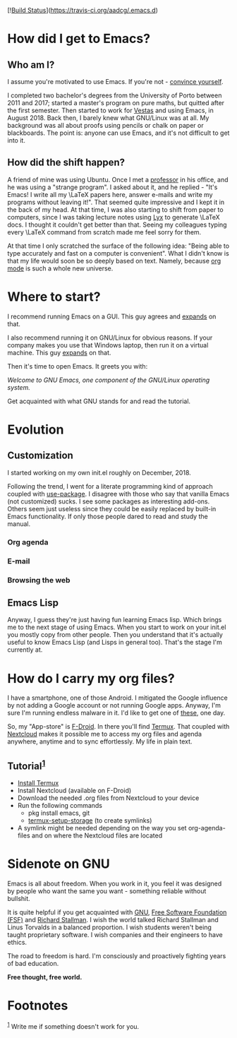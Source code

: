 [\![Build Status](<https://travis-ci.org/aadcg/.emacs.d.svg?branch=master>)](<https://travis-ci.org/aadcg/.emacs.d>)


# How did I get to Emacs?


## Who am I?

I assume you're motivated to use Emacs. If you're not - [convince yourself](https://www.youtube.com/watch?v=EsAkPl3On3E).

I completed two bachelor's degrees from the University of Porto between 2011 and
2017; started a master's program on pure maths, but quitted after the first
semester. Then started to work for [Vestas](https://en.wikipedia.org/wiki/Vestas) and using Emacs, in August 2018. Back
then, I barely knew what GNU/Linux was at all. My background was all about
proofs using pencils or chalk on paper or blackboards. The point is: anyone can
use Emacs, and it's not difficult to get into it.


## How did the shift happen?

A friend of mine was using Ubuntu. Once I met a [professor](https://cmup.fc.up.pt/cmup/jalmeida/) in his office, and he
was using a "strange program". I asked about it, and he replied - "It's Emacs! I
write all my \LaTeX papers here, answer e-mails and write my programs without
leaving it!". That seemed quite impressive and I kept it in the back of my
head. At that time, I was also starting to shift from paper to computers, since
I was taking lecture notes using [Lyx](https://en.wikipedia.org/wiki/Lyx) to generate \LaTeX docs. I thought it
couldn't get better than that. Seeing my colleagues typing every \LaTeX command
from scratch made me feel sorry for them.

At that time I only scratched the surface of the following idea: "Being able to
type accurately and fast on a computer is convenient". What I didn't know
is that my life would soon be so deeply based on text. Namely, because [org mode](https://www.youtube.com/watch?v=SzA2YODtgK4)
is such a whole new universe.


# Where to start?

I recommend running Emacs on a GUI. This guy agrees and [expands](https://blog.aaronbieber.com/2016/12/29/don-t-use-terminal-emacs.html) on that.

I also recommend running it on GNU/Linux for obvious reasons. If your company
makes you use that Windows laptop, then run it on a virtual machine. This guy
[expands](https://youtu.be/RDrG-_kapaQ) on that.

Then it's time to open Emacs. It greets you with:

*Welcome to GNU Emacs, one component of the GNU/Linux operating system.*

Get acquainted with what GNU stands for and read the tutorial.


# Evolution


## Customization

I started working on my own init.el roughly on December, 2018.

Following the trend, I went for a literate programming kind of approach coupled
with [use-package](https://duckduckgo.com/l/?kh=-1&uddg=https%3A%2F%2Fgithub.com%2Fjwiegley%2Fuse%2Dpackage). I disagree with those who say that vanilla Emacs (not
customized) sucks. I see some packages as interesting add-ons. Others seem just
useless since they could be easily replaced by built-in Emacs functionality.
If only those people dared to read and study the manual.


### Org agenda


### E-mail


### Browsing the web


## Emacs Lisp

Anyway, I guess they're just having fun learning Emacs lisp. Which brings me to
the next stage of using Emacs. When you start to work on your init.el you mostly
copy from other people. Then you understand that it's actually useful to know
Emacs Lisp (and Lisps in general too). That's the stage I'm currently at.


# How do I carry my org files?

I have a smartphone, one of those Android. I mitigated the Google influence by
not adding a Google account or not running Google apps. Anyway, I'm sure I'm
running endless malware in it. I'd like to get one of [these](https://puri.sm/products/librem-5/), one day.

So, my "App-store" is [F-Droid](https://f-droid.org/). In there you'll find [Termux](https://termux.com/). That coupled with
[Nextcloud](https://nextcloud.com/) makes it possible me to access my org files and agenda anywhere,
anytime and to sync effortlessly. My life in plain text.


## Tutorial<sup><a id="fnr.1" class="footref" href="#fn.1">1</a></sup>

-   [Install Termux](https://f-droid.org/packages/com.termux/)
-   Install Nextcloud (available on F-Droid)
-   Download the needed .org files from Nextcloud to your device
-   Run the following commands
    -   pkg install emacs, git
    -   [termux-setup-storage](https://wiki.termux.com/wiki/Sharing_Data) (to create symlinks)
-   A symlink might be needed depending on the way you set org-agenda-files and on
    where the Nextcloud files are located


# Sidenote on GNU

Emacs is all about freedom. When you work in it, you feel it was designed by
people who want the same you want - something reliable without bullshit.

It is quite helpful if you get acquainted with [GNU](https://en.wikipedia.org/wiki/GNU_Project), [Free Software Foundation
(FSF)](https://en.wikipedia.org/wiki/Free_Software_Foundation) and [Richard Stallman](https://www.youtube.com/watch?v=jUibaPTXSHk). I wish the world talked Richard Stallman and Linus
Torvalds in a balanced proportion. I wish students weren't being taught
proprietary software. I wish companies and their engineers to have ethics.

The road to freedom is hard. I'm consciously and proactively fighting years of
bad education.

**Free thought, free world.**


# Footnotes

<sup><a id="fn.1" href="#fnr.1">1</a></sup> Write me if something doesn't work for you.
